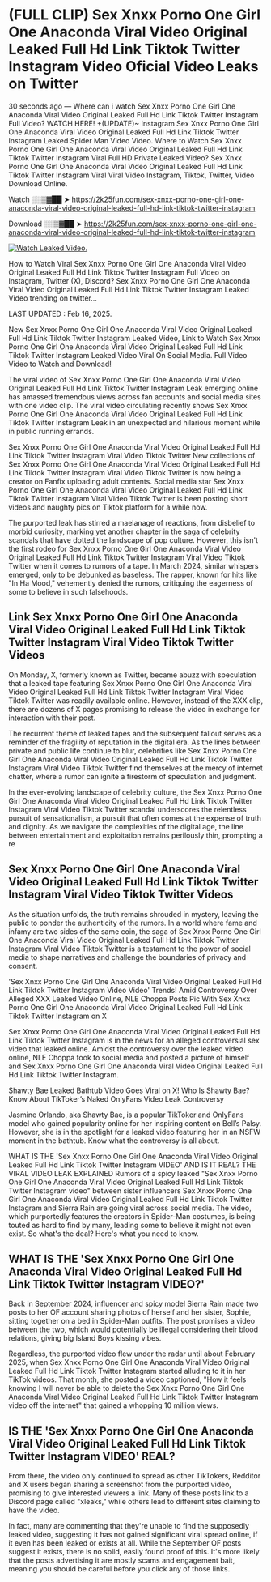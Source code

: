 # (FULL CLIP) Sex ️Xnxx ️Porno One Girl One Anaconda Viral Video Original Leaked Full Hd Link Tiktok Twitter Instagram Video Oficial Video Leaks on Twitter

30 seconds ago — Where can i watch Sex ️Xnxx ️Porno One Girl One Anaconda Viral Video Original Leaked Full Hd Link Tiktok Twitter Instagram Full Video? WATCH HERE! +(UPDATE)~ Instagram Sex ️Xnxx ️Porno One Girl One Anaconda Viral Video Original Leaked Full Hd Link Tiktok Twitter Instagram Leaked Spider Man Video Video. Where to Watch Sex ️Xnxx ️Porno One Girl One Anaconda Viral Video Original Leaked Full Hd Link Tiktok Twitter Instagram Viral Full HD Private Leaked Video? Sex ️Xnxx ️Porno One Girl One Anaconda Viral Video Original Leaked Full Hd Link Tiktok Twitter Instagram Viral Viral Video Instagram, Tiktok, Twitter, Video Download Online.

Watch ░░▒▓██ ➤ https://2k25fun.com/sex-️xnxx-️porno-one-girl-one-anaconda-viral-video-original-leaked-full-hd-link-tiktok-twitter-instagram

Download ░░▒▓██ ➤ https://2k25fun.com/sex-️xnxx-️porno-one-girl-one-anaconda-viral-video-original-leaked-full-hd-link-tiktok-twitter-instagram

[![Watch Leaked Video.](https://miro.medium.com/v2/resize:fit:828/format:webp/1*cilzJN44JGOrTw9NJCrNHA.gif "Watch Leaked Video")](https://2k25fun.com/sex-️xnxx-️porno-one-girl-one-anaconda-viral-video-original-leaked-full-hd-link-tiktok-twitter-instagram)

How to Watch Viral Sex ️Xnxx ️Porno One Girl One Anaconda Viral Video Original Leaked Full Hd Link Tiktok Twitter Instagram Full Video on Instagram, Twitter (X), Discord? Sex ️Xnxx ️Porno One Girl One Anaconda Viral Video Original Leaked Full Hd Link Tiktok Twitter Instagram Leaked Video trending on twitter...

LAST UPDATED : Feb 16, 2025.

New Sex ️Xnxx ️Porno One Girl One Anaconda Viral Video Original Leaked Full Hd Link Tiktok Twitter Instagram Leaked Video, Link to Watch Sex ️Xnxx ️Porno One Girl One Anaconda Viral Video Original Leaked Full Hd Link Tiktok Twitter Instagram Leaked Video Viral On Social Media. Full Video Video to Watch and Download!

The viral video of Sex ️Xnxx ️Porno One Girl One Anaconda Viral Video Original Leaked Full Hd Link Tiktok Twitter Instagram Leak emerging online has amassed tremendous views across fan accounts and social media sites with one video clip. The viral video circulating recently shows Sex ️Xnxx ️Porno One Girl One Anaconda Viral Video Original Leaked Full Hd Link Tiktok Twitter Instagram Leak in an unexpected and hilarious moment while in public running errands.

Sex ️Xnxx ️Porno One Girl One Anaconda Viral Video Original Leaked Full Hd Link Tiktok Twitter Instagram Viral Video Tiktok Twitter New collections of Sex ️Xnxx ️Porno One Girl One Anaconda Viral Video Original Leaked Full Hd Link Tiktok Twitter Instagram Viral Video Tiktok Twitter is now being a creator on Fanfix uploading adult contents. Social media star Sex ️Xnxx ️Porno One Girl One Anaconda Viral Video Original Leaked Full Hd Link Tiktok Twitter Instagram Viral Video Tiktok Twitter is been posting short videos and naughty pics on Tiktok platform for a while now.

The purported leak has stirred a maelanage of reactions, from disbelief to morbid curiosity, marking yet another chapter in the saga of celebrity scandals that have dotted the landscape of pop culture. However, this isn't the first rodeo for Sex ️Xnxx ️Porno One Girl One Anaconda Viral Video Original Leaked Full Hd Link Tiktok Twitter Instagram Viral Video Tiktok Twitter when it comes to rumors of a tape. In March 2024, similar whispers emerged, only to be debunked as baseless. The rapper, known for hits like "In Ha Mood," vehemently denied the rumors, critiquing the eagerness of some to believe in such falsehoods.

## Link Sex ️Xnxx ️Porno One Girl One Anaconda Viral Video Original Leaked Full Hd Link Tiktok Twitter Instagram Viral Video Tiktok Twitter Videos

On Monday, X, formerly known as Twitter, became abuzz with speculation that a leaked tape featuring Sex ️Xnxx ️Porno One Girl One Anaconda Viral Video Original Leaked Full Hd Link Tiktok Twitter Instagram Viral Video Tiktok Twitter was readily available online. However, instead of the XXX clip, there are dozens of X pages promising to release the video in exchange for interaction with their post.

The recurrent theme of leaked tapes and the subsequent fallout serves as a reminder of the fragility of reputation in the digital era. As the lines between private and public life continue to blur, celebrities like Sex ️Xnxx ️Porno One Girl One Anaconda Viral Video Original Leaked Full Hd Link Tiktok Twitter Instagram Viral Video Tiktok Twitter find themselves at the mercy of internet chatter, where a rumor can ignite a firestorm of speculation and judgment.

In the ever-evolving landscape of celebrity culture, the Sex ️Xnxx ️Porno One Girl One Anaconda Viral Video Original Leaked Full Hd Link Tiktok Twitter Instagram Viral Video Tiktok Twitter scandal underscores the relentless pursuit of sensationalism, a pursuit that often comes at the expense of truth and dignity. As we navigate the complexities of the digital age, the line between entertainment and exploitation remains perilously thin, prompting a re

##  Sex ️Xnxx ️Porno One Girl One Anaconda Viral Video Original Leaked Full Hd Link Tiktok Twitter Instagram Viral Video Tiktok Twitter Videos

As the situation unfolds, the truth remains shrouded in mystery, leaving the public to ponder the authenticity of the rumors. In a world where fame and infamy are two sides of the same coin, the saga of Sex ️Xnxx ️Porno One Girl One Anaconda Viral Video Original Leaked Full Hd Link Tiktok Twitter Instagram Viral Video Tiktok Twitter is a testament to the power of social media to shape narratives and challenge the boundaries of privacy and consent.

'Sex ️Xnxx ️Porno One Girl One Anaconda Viral Video Original Leaked Full Hd Link Tiktok Twitter Instagram Video Video' Trends! Amid Controversy Over Alleged XXX Leaked Video Online, NLE Choppa Posts Pic With Sex ️Xnxx ️Porno One Girl One Anaconda Viral Video Original Leaked Full Hd Link Tiktok Twitter Instagram on X

Sex ️Xnxx ️Porno One Girl One Anaconda Viral Video Original Leaked Full Hd Link Tiktok Twitter Instagram is in the news for an alleged controversial sex video that leaked online. Amidst the controversy over the leaked video online, NLE Choppa took to social media and posted a picture of himself and Sex ️Xnxx ️Porno One Girl One Anaconda Viral Video Original Leaked Full Hd Link Tiktok Twitter Instagram.

Shawty Bae Leaked Bathtub Video Goes Viral on X! Who Is Shawty Bae? Know About TikToker’s Naked OnlyFans Video Leak Controversy

Jasmine Orlando, aka Shawty Bae, is a popular TikToker and OnlyFans model who gained popularity online for her inspiring content on Bell’s Palsy. However, she is in the spotlight for a leaked video featuring her in an NSFW moment in the bathtub. Know what the controversy is all about.

WHAT IS THE 'Sex ️Xnxx ️Porno One Girl One Anaconda Viral Video Original Leaked Full Hd Link Tiktok Twitter Instagram VIDEO' AND IS IT REAL? THE VIRAL VIDEO LEAK EXPLAINED Rumors of a spicy leaked "Sex ️Xnxx ️Porno One Girl One Anaconda Viral Video Original Leaked Full Hd Link Tiktok Twitter Instagram video" between sister influencers Sex ️Xnxx ️Porno One Girl One Anaconda Viral Video Original Leaked Full Hd Link Tiktok Twitter Instagram and Sierra Rain are going viral across social media. The video, which purportedly features the creators in Spider-Man costumes, is being touted as hard to find by many, leading some to believe it might not even exist. So what's the deal? Here's what you need to know.

## WHAT IS THE 'Sex ️Xnxx ️Porno One Girl One Anaconda Viral Video Original Leaked Full Hd Link Tiktok Twitter Instagram VIDEO?'

Back in September 2024, influencer and spicy model Sierra Rain made two posts to her OF account sharing photos of herself and her sister, Sophie, sitting together on a bed in Spider-Man outfits. The post promises a video between the two, which would potentially be illegal considering their blood relations, giving big Island Boys kissing vibes.

Regardless, the purported video flew under the radar until about February 2025, when Sex ️Xnxx ️Porno One Girl One Anaconda Viral Video Original Leaked Full Hd Link Tiktok Twitter Instagram started alluding to it in her TikTok videos. That month, she posted a video captioned, "How it feels knowing I will never be able to delete the Sex ️Xnxx ️Porno One Girl One Anaconda Viral Video Original Leaked Full Hd Link Tiktok Twitter Instagram video off the internet" that gained a whopping 10 million views.

## IS THE 'Sex ️Xnxx ️Porno One Girl One Anaconda Viral Video Original Leaked Full Hd Link Tiktok Twitter Instagram VIDEO' REAL?

From there, the video only continued to spread as other TikTokers, Redditor and X users began sharing a screenshot from the purported video, promising to give interested viewers a link. Many of these posts link to a Discord page called "xleaks," while others lead to different sites claiming to have the video.

In fact, many are commenting that they're unable to find the supposedly leaked video, suggesting it has not gained significant viral spread online, if it even has been leaked or exists at all. While the September OF posts suggest it exists, there is no solid, easily found proof of this. It's more likely that the posts advertising it are mostly scams and engagement bait, meaning you should be careful before you click any of those links.